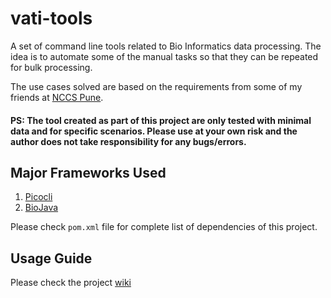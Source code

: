 # vati-tools
A set of command line tools related to Bio Informatics data processing. The idea is to automate some of the manual tasks so that they can be repeated for bulk processing.

The use cases solved are based on the requirements from some of my friends at [NCCS Pune](https://nccs.res.in).

#### PS: The tool created as part of this project are only tested with minimal data and for specific scenarios. Please use at your own risk and the author does not take responsibility for any bugs/errors.

## Major Frameworks Used
1. [Picocli](https://picocli.info)
2. [BioJava](https://biojava.org)

Please check `pom.xml` file for complete list of dependencies of this project.

## Usage Guide
Please check the project [wiki](https://github.com/ajay-ghub/vati-tools/wiki)
